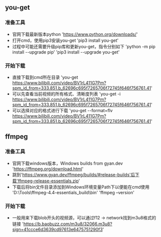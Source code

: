 ## you-get

### 准备工具
- 官网下载最新版本python 'https://www.python.org/downloads/'
- 打开cmd，使用pip3安装you-get 'pip3 install you-get'
- 过程中可能还需要升级pip库和更新you-get，指令分别如下 'python -m pip install --upgrade pip' 'pip3 install --upgrade you-get'

### 开始下载
- 直接下载到cmd所在目录 'you-get https://www.bilibili.com/video/BV1rL411G7Pm?spm_id_from=333.851.b_62696c695f7265706f72745f646f756761.41'
- 可以先查看当前视频的所有格式、清晰度列表 'you-get -i https://www.bilibili.com/video/BV1rL411G7Pm?spm_id_from=333.851.b_62696c695f7265706f72745f646f756761.41'
- 可以选择对应的格式进行下载 'you-get --format=flv https://www.bilibili.com/video/BV1rL411G7Pm?spm_id_from=333.851.b_62696c695f7265706f72745f646f756761.41'

## ffmpeg

### 准备工具
- 官网下载windows版本，Windows builds from gyan.dev 'https://ffmpeg.org/download.html'
- 跳到'https://www.gyan.dev/ffmpeg/builds/#release-builds'后下载'ffmpeg-release-essentials.zip'
- 下载后将bin文件目录添加到Windows环境变量Path下以便能在cmd使用 'D:\Tools\ffmpeg-4.4-essentials_build\bin' 'ffmpeg –version'

### 开始下载
- 一般用来下载blob开头的视频源，可以通过f12 -> network找到m3u8格式的链接 'https://b.baobuzz.com/m3u8/32066.m3u8?sign=41ccce6d3639cd97613e6475751290f3'